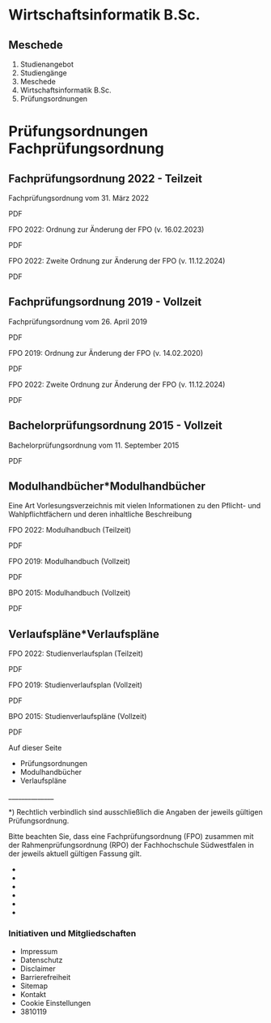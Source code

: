# Wirtschaftsinformatik B.Sc.

## Meschede

1. Studienangebot
2. Studiengänge
3. Meschede
4. Wirtschaftsinformatik B.Sc.
5. Prüfungsordnungen

# Prüfungsordnungen Fachprüfungsordnung

## Fachprüfungsordnung 2022 - Teilzeit

Fachprüfungsordnung vom 31. März 2022 

PDF

FPO 2022: Ordnung zur Änderung der FPO (v. 16.02.2023)

PDF

FPO 2022: Zweite Ordnung zur Änderung der FPO (v. 11.12.2024)

PDF

## Fachprüfungsordnung 2019 - Vollzeit

Fachprüfungsordnung vom 26. April 2019 

PDF

FPO 2019: Ordnung zur Änderung der FPO (v. 14.02.2020) 

PDF

FPO 2022: Zweite Ordnung zur Änderung der FPO (v. 11.12.2024)

PDF

## Bachelorprüfungsordnung 2015 - Vollzeit

Bachelorprüfungsordnung vom 11. September 2015 

PDF

## Modulhandbücher*Modulhandbücher

Eine Art Vorlesungsverzeichnis mit vielen Informationen zu den Pflicht- und Wahlpflichtfächern und deren inhaltliche Beschreibung

FPO 2022: Modulhandbuch (Teilzeit)

PDF

FPO 2019: Modulhandbuch (Vollzeit)

PDF

BPO 2015: Modulhandbuch (Vollzeit)

PDF

## Verlaufspläne*Verlaufspläne

FPO 2022: Studienverlaufsplan (Teilzeit)

PDF

FPO 2019: Studienverlaufsplan (Vollzeit)

PDF

BPO 2015: Studienverlaufspläne (Vollzeit)

PDF

Auf dieser Seite

- Prüfungsordnungen
- Modulhandbücher
- Verlaufspläne

\_\_\_\_\_\_\_\_\_\_\_\_\_\_

*) Rechtlich verbindlich sind ausschließlich die Angaben der jeweils gültigen Prüfungsordnung.

Bitte beachten Sie, dass eine Fachprüfungsordnung (FPO) zusammen mit der
Rahmenprüfungsordnung (RPO) der Fachhochschule Südwestfalen in der jeweils aktuell gültigen Fassung gilt.

- 
- 
- 
- 
- 
- 

### Initiativen und Mitgliedschaften

- Impressum
- Datenschutz
- Disclaimer
- Barrierefreiheit
- Sitemap
- Kontakt
- Cookie Einstellungen
- 3810119
